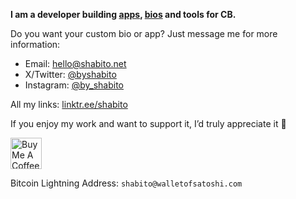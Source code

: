 **I am a developer building [apps](/cb-apps.md), [bios](/cb-bios.md) and tools for CB.**

Do you want your custom bio or app? Just message me for more information:

- Email: [hello@shabito.net](mailto:hello@shabito.net)
- X/Twitter: [@byshabito](https://x.com/byshabito)
- Instagram: [@by_shabito](https://instagram.com/by_shabito)

All my links: [linktr.ee/shabito](https://linktr.ee/shabito)

If you enjoy my work and want to support it, I’d truly appreciate it 💜

<a href="https://www.buymeacoffee.com/shabito" target="_blank">
  <img src="https://cdn.buymeacoffee.com/buttons/v2/default-yellow.png" alt="Buy Me A Coffee" height="50">
</a>

Bitcoin Lightning Address: `shabito@walletofsatoshi.com`

